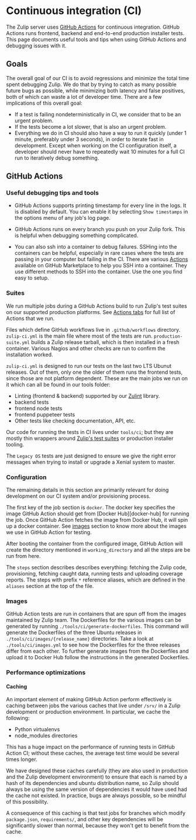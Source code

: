 # Continuous integration (CI)

The Zulip server uses [GitHub Actions](https://docs.github.com/en/actions) for continuous
integration. GitHub Actions runs frontend, backend and end-to-end production
installer tests. This page documents useful tools and tips when using
GitHub Actions and debugging issues with it.

## Goals

The overall goal of our CI is to avoid regressions and minimize the
total time spent debugging Zulip.  We do that by trying to catch as
many possible future bugs as possible, while minimizing both latency
and false positives, both of which can waste a lot of developer time.
There are a few implications of this overall goal:

* If a test is failing nondeterministically in CI, we consider that to
be an urgent problem.
* If the tests become a lot slower, that is also an urgent problem.
* Everything we do in CI should also have a way to run it quickly
(under 1 minute, preferably under 3 seconds), in order to iterate fast
in development. Except when working on the CI configuration itself, a
developer should never have to repeatedly wait 10 minutes for a full CI
run to iteratively debug something.

## GitHub Actions

### Useful debugging tips and tools

* GitHub Actions supports printing timestamp for every line in the
logs. It is disabled by default. You can enable it by selecting
`Show timestamps` in the options menu of any job's log page.

* GitHub Actions runs on every branch you push on your Zulip fork.
This is helpful when debugging something complicated.

* You can also ssh into a container to debug failures.
SSHing into the containers can be helpful, especially in rare
cases where the tests are passing in your computer but failing in the
CI. There are various [Actions](https://github.com/marketplace?type=actions&query=debug+ssh)
available on GitHub Marketplace to help you SSH into a container. They
use different methods to SSH into the container. Use the one you find
easy to setup.

### Suites

We run multiple jobs during a GitHub Actions build to run Zulip's test
suites on our supported production platforms. See [Actions tabs](https://github.com/zulip/zulip/actions)
for full list of Actions that we run.

Files which define GitHub workflows live in `.github/workflows` directory.
`zulip-ci.yml` is the main file where most of the tests are run.
`production-suite.yml` builds a Zulip release tarball, which is
then installed in a fresh container. Various Nagios and other
checks are run to confirm the installation worked.

`zulip-ci.yml` is designed to run our tests on the last two
LTS Ubunut releases. Out of them, only one the older of them
runs the frontend tests, since those are not platform dependent.
These are the main jobs we run on it which can all be found in our
tools folder:

* Linting (frontend & backend) supported by our [Zulint](https://github.com/zulip/zulint)
library.
* backend tests
* frontend node tests
* frontend puppeteer tests
* Other tests like checking documentation, API, etc.

Our code for running the tests in CI lives under `tools/ci`;
but they are mostly thin wrappers around [Zulip's test suites](../testing/testing.md)
or production installer tooling.

The `Legacy OS` tests are just designed to ensure we give the right
error messages when trying to install or upgrade a Xenial system to
master.

### Configuration

The remaining details in this section are primarily relevant for doing
development on our CI system and/or provisioning process.

The first key of the job section is `docker`. The docker key specifies
the image GitHub Action should get from [Docker Hub][docker-hub] for running
the job. Once GitHub Action fetches the image from Docker Hub, it will spin
up a docker container. See [images](#images) section to know more about
the images we use in GitHub Action for testing.

After booting the container from the configured image, GitHub Action will
create the directory mentioned in `working_directory` and all the
steps are be run from here.

The `steps` section describes describes everything: fetching the Zulip
code, provisioning, fetching caught data, running tests and uploading
coverage reports. The steps with prefix `*` reference aliases, which
are defined in the `aliases` section at the top of the file.

### Images

GitHub Action tests are run in containers that are spun off from the images
maintained by Zulip team. The Dockerfiles for the various images can be
generated by running `./tools/ci/generate-dockerfiles`. This command
will generate the Dockerfiles of the three Ubuntu releases in
`./tools/ci/images/{release_name}` directories. Take a look at
`./tools/ci/images.yml` to see how the Dockerfiles for the three
releases differ from each other. To further generate images from the
Dockerfiles and upload it to Docker Hub follow the instructions in the
generated Dockerfiles.

### Performance optimizations

#### Caching

An important element of making GitHub Action perform effectively is caching
between jobs the various caches that live under `/srv/` in a Zulip
development or production environment.  In particular, we cache the
following:

* Python virtualenvs
* node_modules directories

This has a huge impact on the performance of running tests in GitHub Action
CI; without these caches, the average test time would be several times
longer.

We have designed these caches carefully (they are also used in
production and the Zulip development environment) to ensure that each
is named by a hash of its dependencies and ubuntu distribution name,
so Zulip should always be using the same version of dependencies it
would have used had the cache not existed.  In practice, bugs are
always possible, so be mindful of this possibility.

A consequence of this caching is that test jobs for branches which
modify `package.json`, `requirements/`, and other key dependencies
will be significantly slower than normal, because they won't get to
benefit from the cache.
